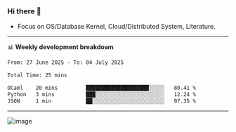 ### Hi there 👋
<!-- * Daily Meditation via Leetcode/Competitive-Programming. -->
* Focus on OS/Database Kernel, Cloud/Distributed System, Literature.

-------

📊 **Weekly development breakdown**
<!--START_SECTION:waka-->

```txt
From: 27 June 2025 - To: 04 July 2025

Total Time: 25 mins

OCaml    20 mins         ████████████████████░░░░░   80.41 %
Python   3 mins          ███░░░░░░░░░░░░░░░░░░░░░░   12.24 %
JSON     1 min           ██░░░░░░░░░░░░░░░░░░░░░░░   07.35 %
```

<!--END_SECTION:waka-->

-------

<!-- [![Leetcode Stats](https://leetcard.jacoblin.cool/hzhang413?font=Fira+Mono)](https://leetcode.com/fxrc) -->
![image](./cyberpunk-ghost-in-the-shell.gif)
<!--![image](./gis-archive.png)-->
